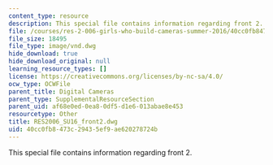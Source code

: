 ```yaml
---
content_type: resource
description: This special file contains information regarding front 2.
file: /courses/res-2-006-girls-who-build-cameras-summer-2016/40cc0fb8473c29435ef9ae620278724b_RES2006_SU16_front2.dwg
file_size: 18495
file_type: image/vnd.dwg
hide_download: true
hide_download_original: null
learning_resource_types: []
license: https://creativecommons.org/licenses/by-nc-sa/4.0/
ocw_type: OCWFile
parent_title: Digital Cameras
parent_type: SupplementalResourceSection
parent_uid: af68e0ed-0ea8-0df5-d1e6-013abae8e453
resourcetype: Other
title: RES2006_SU16_front2.dwg
uid: 40cc0fb8-473c-2943-5ef9-ae620278724b
---
```

This special file contains information regarding front 2.
